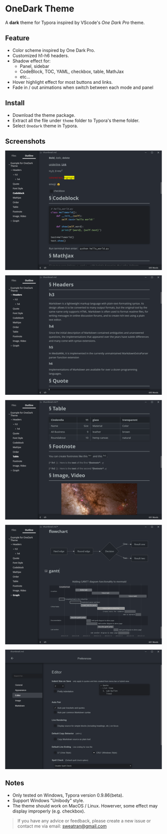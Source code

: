 # OneDark Theme

A **dark** theme for Typora inspired by VScode's *One Dark Pro* theme.

## Feature

* Color scheme inspired by One Dark Pro.
* Customized h1-h6 headers.
* Shadow effect for: 
  * Panel, sidebar
  * CodeBlock, TOC, YAML, checkbox, table, MathJax
  * etc...
* Hover highlight effect for most buttons and links.
* Fade in / out animations when switch between each mode and panel

## Install

* Download the theme package.
* Extract all the file under `theme` folder to Typora's theme folder.
* Select `Onedark` theme in Typora.

## Screenshots

![](/images/image-20200330213811849.png)

![image-20200330213904133](/images/image-20200330213904133.png)

![image-20200330214037510](/images/image-20200330214037510.png)

![image-20200330214157359](/images/image-20200330214157359.png)

![image-20200330214331117](/images/image-20200330214331117.png)

## Notes

* Only tested on Windows, Typora version 0.9.86(beta). 
* Support Windows "Unibody" style. 
* The theme should work on MacOS / Linux. Howerver, some effect may display improperly (e.g. checkbox).

> If you have any advice or feedback, please create a new issue or contact me via email: sweatran@gmail.com
